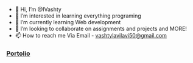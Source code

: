 - 👋 Hi, I’m @IVashty
- 👀 I’m interested in learning everything programing
- 🌱 I’m currently learning Web development
- 💞️ I’m looking to collaborate on assignments and projects and MORE!
- 📫 How to reach me Via Email - vashtylavilavi50@gmail.com

### [Portolio](https://ivashtykportfolio.pages.dev/)
<!---
IVashty/IVashty is a ✨ special ✨ repository because its `README.md` (this file) appears on your GitHub profile.
You can click the Preview link to take a look at your changes.
--->
